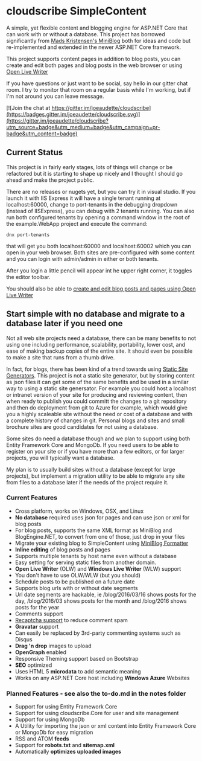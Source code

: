 # cloudscribe SimpleContent

A simple, yet flexible content and blogging engine for ASP.NET Core that can work with or without a database. This project has borrowed significantly from [Mads Kristensen's MiniBlog](https://github.com/madskristensen/MiniBlog) both for ideas and code but re-implemented and extended in the newer ASP.NET Core framework. 

This project supports content pages in addition to blog posts, you can create and edit both pages and blog posts in the web browser or using [Open Live Writer](https://github.com/OpenLiveWriter/OpenLiveWriter)

If you have questions or just want to be social, say hello in our gitter chat room. I try to monitor that room on a regular basis while I'm working, but if I'm not around you can leave  message.

[![Join the chat at https://gitter.im/joeaudette/cloudscribe](https://badges.gitter.im/joeaudette/cloudscribe.svg)](https://gitter.im/joeaudette/cloudscribe?utm_source=badge&utm_medium=badge&utm_campaign=pr-badge&utm_content=badge)

## Current Status

This project is in fairly early stages, lots of things will change or be refactored but it is starting to shape up nicely and I thought I should go ahead and make the project public.

There are no releases or nugets yet, but you can try it in visual studio. If you launch it with IIS Express it will have a single tenant running at localhost:60000, change to port-tenants in the debugging dropdown (instead of IISExpress), you can debug with 2 tenants running. You can also run both configured tenants by opening a command window in the root of the example.WebApp project and execute the command:

    dnx port-tenants
	
that will get you both localhost:60000 and localhost:60002 which you can open in your web browser. Both sites are pre-configured with some content and you can login with admin/admin in either or both tenants.

After you login a little pencil will appear int he upper right corner, it toggles the editor toolbar.

You should also be able to [create and edit blog posts and pages using Open Live Writer](https://github.com/joeaudette/cloudscribe.SimpleContent/wiki/Using-Open-Live-Writer)

## Start simple with no database and migrate to a database later if you need one

Not all web site projects need a database, there can be many benefits to not using one including performance, scalability, portability, lower cost, and ease of making backup copies of the entire site. It should even be possible to make a site that runs from a thumb drive.

In fact, for blogs, there has been kind of a trend towards using [Static Site Generators](https://www.staticgen.com/). This project is not a static site generator, but by storing content as json files it can get some of the same benefits and be used in a similar way to using a static site genersator. For example you could host a localhost or intranet version of your site for producing and reviewing content, then when ready to publish you could committ the changes to a git repository and then do deployment from git to Azure for example, which would give you a highly scaleable site without the need or cost of a database and with a complete history of changes in git. Personal blogs and sites and small brochure sites are good candidates for not using a database.

Some sites do need a database though and we plan to support using both Entity Framework Core and MongoDb. If you need users to be able to register on your site or if you have more than a few editors, or for larger projects, you will typically want a database.

My plan is to usually build sites without a database (except for large projects), but implement a migration utility to be able to migrate any site from files to a database later if the needs of the project require it.

### Current Features
* Cross platform, works on Windows, OSX, and Linux
* __No database__ required uses json for pages and can use json or xml for blog posts
* For blog posts, supports the same XML format as MiniBlog and BlogEngine.NET, to convert from one of those, just drop in your files
* Migrate your existing blog to SimpleContent using [MiniBlog Formatter](https://github.com/madskristensen/MiniBlogFormatter)
* __Inline editing__ of blog posts and pages
* Supports multiple tenants by host name even without a database
* Easy setting for serving static files from another domain. 
*  __Open Live Writer__ (OLW) and __Windows Live Writer__ (WLW) support
* You don't have to use OLW/WLW (but you should)
* Schedule posts to be published on a future date
* Supports blog urls with or without date segments
* Url date segments are hackable, ie /blog/2016/03/16 shows posts for the day, /blog/2016/03 shows posts for the month and /blog/2016 shows posts for the year
* Comments support
* [Recaptcha support](https://www.google.com/recaptcha/intro/index.html) to reduce comment spam
* __Gravatar__ support 
* Can easily be replaced by 3rd-party commenting systems such as Disqus
* __Drag 'n drop__ images to upload
* __OpenGraph__ enabled
* Responsive Theming support based on Bootstrap
* __SEO__ optimized
* Uses HTML 5 __microdata__ to add semantic meaning
* Works on any ASP.NET Core host including __Windows Azure__ Websites

### Planned Features - see also the to-do.md in the notes folder
* Support for using Entity Framework Core
* Support for using cloudscribe.Core for user and site management
* Support for using MongoDb
* A Utility for importing the json or xml content into Entity Framework Core or MongoDb for easy migration
* RSS and ATOM __feeds__
* Support for __robots.txt__ and __sitemap.xml__
* Automatically __optimizes uploaded images__



